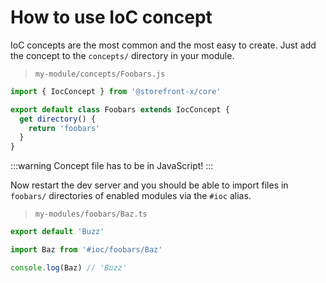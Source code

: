# How to use IoC concept

IoC concepts are the most common and the most easy to create. Just add the concept to the `concepts/` directory in your module.

> `my-module/concepts/Foobars.js`

```js
import { IocConcept } from '@storefront-x/core'

export default class Foobars extends IocConcept {
  get directory() {
    return 'foobars'
  }
}
```

:::warning
Concept file has to be in JavaScript!
:::

Now restart the dev server and you should be able to import files in `foobars/` directories of enabled modules via the `#ioc` alias.

> `my-modules/foobars/Baz.ts`

```ts
export default 'Buzz'
```

```ts
import Baz from '#ioc/foobars/Baz'

console.log(Baz) // 'Buzz'
```
